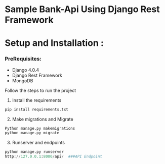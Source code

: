 # Sample Bank-Api Using Django Rest Framework

# Setup and Installation :

### PreRequisites:

- Django 4.0.4
- Django Rest Framework
- MongoDB

Follow the steps to run the project

1. Install the requirements

```python
pip install requirements.txt
```

2. Make migrations and Migrate

```python
Python manage.py makemigrations
python manage.py migrate
```

3. Runserver and endpoints

```python
python manage.py runserver
http://127.0.0.1:8000/api/  ###API Endpoint
```
